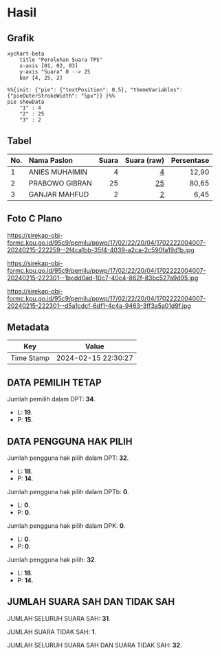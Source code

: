 # Hasil

## Grafik

```mermaid
xychart-beta
    title "Perolehan Suara TPS"
    x-axis [01, 02, 03]
    y-axis "Suara" 0 --> 25
    bar [4, 25, 2]
```

```mermaid
%%{init: {"pie": {"textPosition": 0.5}, "themeVariables": {"pieOuterStrokeWidth": "5px"}} }%%
pie showData
    "1" : 4
    "2" : 25
    "3" : 2
```

## Tabel

| No. | Nama Paslon    | Suara | Suara (raw) | Persentase |
|:--- |:-------------- | -----:| -----------:| ----------:|
| 1   | ANIES MUHAIMIN | 4     | [4][p-1]    | 12,90      |
| 2   | PRABOWO GIBRAN | 25    | [25][p-2]   | 80,65      |
| 3   | GANJAR MAHFUD  | 2     | [2][p-3]    | 6,45       |


[p-1]: https://github.com/gigit-pemilu/pemilu-2024-17-bengkulu/blob/main/pilpres/hitung-suara/sub/17-bengkulu/sub/02-rejang-lebong/sub/22-sindang-dataran/sub/2004-sinar-gunung/sub/007-tps/sub/paslon-1.txt
[p-2]: https://github.com/gigit-pemilu/pemilu-2024-17-bengkulu/blob/main/pilpres/hitung-suara/sub/17-bengkulu/sub/02-rejang-lebong/sub/22-sindang-dataran/sub/2004-sinar-gunung/sub/007-tps/sub/paslon-2.txt
[p-3]: https://github.com/gigit-pemilu/pemilu-2024-17-bengkulu/blob/main/pilpres/hitung-suara/sub/17-bengkulu/sub/02-rejang-lebong/sub/22-sindang-dataran/sub/2004-sinar-gunung/sub/007-tps/sub/paslon-3.txt

## Foto C Plano

https://sirekap-obj-formc.kpu.go.id/95c9/pemilu/ppwp/17/02/22/20/04/1702222004007-20240215-222259--2f4ca1bb-35f4-4039-a2ca-2c590fa19d1b.jpg

https://sirekap-obj-formc.kpu.go.id/95c9/pemilu/ppwp/17/02/22/20/04/1702222004007-20240215-222301--1bcdd0ad-10c7-40c4-862f-83bc527a9d95.jpg

https://sirekap-obj-formc.kpu.go.id/95c9/pemilu/ppwp/17/02/22/20/04/1702222004007-20240215-222301--d5a1cdcf-6df1-4c4a-9463-3ff3a5a01d9f.jpg


## Metadata

| Key        | Value               |
| ---------- | ------------------- |
| Time Stamp | 2024-02-15 22:30:27 |


## DATA PEMILIH TETAP

Jumlah pemilih dalam DPT: **34**.
 * L: **19**.
 * P: **15**.

## DATA PENGGUNA HAK PILIH

Jumlah pengguna hak pilih dalam DPT: **32**.
 * L: **18**.
 * P: **14**.

Jumlah pengguna hak pilih dalam DPTb: **0**.
 * L: **0**.
 * P: **0**.

Jumlah pengguna hak pilih dalam DPK: **0**.
 * L: **0**.
 * P: **0**.

Jumlah pengguna hak pilih: **32**.
 * L: **18**.
 * P: **14**.

## JUMLAH SUARA SAH DAN TIDAK SAH

JUMLAH SELURUH SUARA SAH: **31**.

JUMLAH SUARA TIDAK SAH: **1**.

JUMLAH SELURUH SUARA SAH DAN SUARA TIDAK SAH: **32**.



